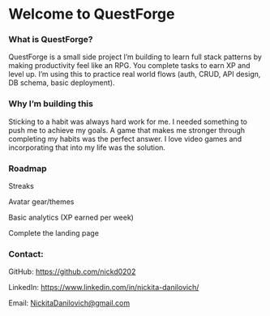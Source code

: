 # Welcome to QuestForge

### What is QuestForge?

QuestForge is a small side project I’m building to learn full stack patterns by making productivity feel like an RPG. You complete tasks to earn XP and level up. I’m using this to practice real world flows (auth, CRUD, API design, DB schema, basic deployment).

### Why I’m building this

Sticking to a habit was always hard work for me. I needed something to push me to achieve my goals. A game that makes me stronger through completing my habits was the perfect answer. I love video games and incorporating that into my life was the solution.

### Roadmap 

Streaks

Avatar gear/themes

Basic analytics (XP earned per week)

Complete the landing page

### Contact:

GitHub: https://github.com/nickd0202

LinkedIn: https://www.linkedin.com/in/nickita-danilovich/

Email: NickitaDanilovich@gmail.com
